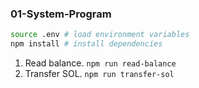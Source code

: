 ### 01-System-Program

```sh
source .env # load environment variables
npm install # install dependencies
```

1. Read balance. `npm run read-balance`
2. Transfer SOL. `npm run transfer-sol`
